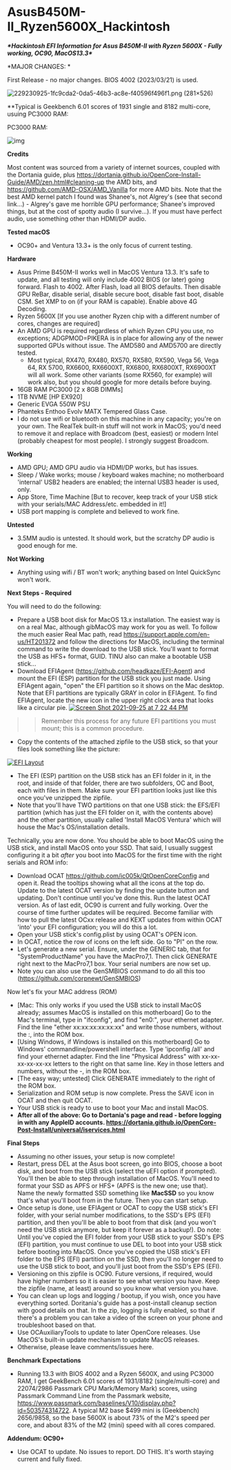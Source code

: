 # AsusB450M-II_Ryzen5600X_Hackintosh

***\*Hackintosh EFI Information for Asus B450M-II with Ryzen 5600X - Fully working, OC90, MacOS13.3\****

*MAJOR CHANGES: *

First Release - no major changes.  BIOS 4002 (2023/03/21) is used.  

![229230925-1fc9cda2-0da5-46b3-ac8e-f40596f496f1.png (281×526)](https://user-images.githubusercontent.com/4536776/229230925-1fc9cda2-0da5-46b3-ac8e-f40596f496f1.png)

**Typical is Geekbench 6.01 scores of 1931 single and 8182 multi-core, usuing PC3000 RAM:

PC3000 RAM:

![img](https://user-images.githubusercontent.com/4536776/229231646-e6ccb3e0-7b5c-415f-8694-3262d7e9e9e2.png)

**Credits**

Most content was sourced from a variety of internet sources, coupled with the Dortania guide, plus https://dortania.github.io/OpenCore-Install-Guide/AMD/zen.html#cleaning-up the AMD bits, and https://github.com/AMD-OSX/AMD_Vanilla for more AMD bits.  Note that the best AMD kernel patch I found was Shanee's, not Algrey's (see that second link...) - Algrey's gave me horrible GPU performance; Shanee's improved things, but at the cost of spotty audio (I survive...).  If you must have perfect audio, use something other than HDMI/DP audio.  

**Tested macOS**

- OC90+ and Ventura 13.3+ is the only focus of current testing.

**Hardware**

- Asus Prime B450M-II  works well in MacOS Ventura 13.3. It's safe to update, and all testing will only include 4002 BIOS (or later) going forward. Flash to 4002. After Flash, load all BIOS defaults. Then disable GPU ReBar, disable serial, disable secure boot, disable fast boot, disable CSM.  Set XMP to on (if your RAM is capable).  Enable above 4G Decoding.  
- Ryzen 5600X [If you use another Ryzen chip with a different number of cores, changes are required]
- An AMD GPU is required regardless of which Ryzen CPU you use, no exceptions; ADGPMOD=PIKERA is in place for allowing any of the newer supported GPUs without issue.  The AMD580 and AMD5700 are directly tested.
  - Most typical, RX470, RX480, RX570, RX580, RX590, Vega 56, Vega 64, RX 5700, RX6600, RX6600XT, RX6800, RX6800XT, RX6900XT will all work. Some other variants (some RX560, for example) will work also, but you should google for more details before buying. 
- 16GB RAM PC3000 [2 x 8GB DIMMs]
- 1TB NVME [HP EX920]
- Generic EVGA 550W PSU
- Phanteks Enthoo Evolv MATX Tempered Glass Case.
- I do not use wifi or bluetooth on this machine in any capacity; you're on your own.  The RealTek built-in stuff will not work in MacOS; you'd need to remove it and replace with Broadcom (best, easiest) or modern Intel (probably cheapest for most people).  I strongly suggest Broadcom.

**Working**

- AMD GPU; AMD GPU audio via HDMI/DP works, but has issues.
- Sleep / Wake works; mouse / keyboard wakes machine; no motherboard 'internal' USB2 headers are enabled; the internal USB3 header is used, only.
- App Store, Time Machine [But to recover, keep track of your USB stick with your serials/MAC Address/etc. embedded in it!]
- USB port mapping is complete and believed to work fine.

**Untested**

- 3.5MM audio is untested.  It should work, but the scratchy DP audio is good enough for me.

**Not Working**

- Anything using wifi / BT won't work; anything based on Intel QuickSync won't work.  

**Next Steps - Required**

You will need to do the following:

- Prepare a USB boot disk for MacOS 13.x installation. The easiest way is on a real Mac, although gibMacOS may work for you as well. To follow the much easier Real Mac path, read https://support.apple.com/en-us/HT201372 and follow the directions for MacOS, including the terminal command to write the download to the USB stick. You'll want to format the USB as HFS+ format, GUID. TINU also can make a bootable USB stick...
- Download EFIAgent (https://github.com/headkaze/EFI-Agent) and mount the EFI (ESP) partition for the USB stick you just made. Using EFIAgent again, "open" the EFI partition so it shows on the Mac desktop. Note that EFI partitions are typically GRAY in color in EFIAgent. To find EFIAgent, locate the new icon in the upper right clock area that looks like a circular pie. [![Screen Shot 2021-09-25 at 7 22 44 PM](https://user-images.githubusercontent.com/4536776/134790066-27597b9e-a37f-47e0-87f5-d3ebbc2af59f.png)](https://user-images.githubusercontent.com/4536776/134790066-27597b9e-a37f-47e0-87f5-d3ebbc2af59f.png)

> > Remember this process for any future EFI partitions you must mount; this is a common procedure.

- Copy the contents of the attached zipfile to the USB stick, so that your files look something like the picture:

[![EFI Layout](https://user-images.githubusercontent.com/4536776/134783624-10b0c7ba-fb29-4cf1-8017-230d22f8e18b.png)](https://user-images.githubusercontent.com/4536776/134783624-10b0c7ba-fb29-4cf1-8017-230d22f8e18b.png)

- The EFI (ESP) partition on the USB stick has an EFI folder in it, in the root, and inside of that folder, there are two subfolders, OC and Boot, each with files in them. Make sure your EFI partition looks just like this once you've unzipped the zipfile.
- Note that you'll have TWO partitions on that one USB stick: the EFS/EFI partition (which has just the EFI folder on it, with the contents above) and the other partition, usually called 'Install MacOS Ventura' which will house the Mac's OS/installation details.

Technically, you are now done. You should be able to boot MacOS using the USB stick, and install MacOS onto your SSD. That said, I usually suggest configuring it a bit *after* you boot into MacOS for the first time with the right serials and ROM info:

- Download OCAT https://github.com/ic005k/QtOpenCoreConfig and open it. Read the tooltips showing what all the icons at the top do. Update to the latest OCAT version by finding the update button and updating. Don't continue until you've done this. Run the latest OCAT version. As of last edit, OC90 is current and fully working. Over the course of time further updates will be required. Become familiar with how to pull the latest OCxx release and KEXT updates from within OCAT 'into' your EFI configuration; you will do this a lot.
- Open your USB stick's config.plist by using OCAT's OPEN icon.
- In OCAT, notice the row of icons on the left side. Go to "PI" on the row.
- Let's generate a new serial. Ensure, under the GENERIC tab, that for "SystemProductName" you have the MacPro7,1. Then click GENERATE right next to the MacPro7,1 box. Your serial numbers are now set up.
- Note you can also use the GenSMBIOS command to do all this too (https://github.com/corpnewt/GenSMBIOS)

Now let's fix your MAC address (ROM)

- [Mac: This only works if you used the USB stick to install MacOS already; assumes MacOS is installed on this motherboard] Go to the Mac's terminal, type in "ifconfig", and find "en0:", your ethernet adapter. Find the line "ether xx:xx:xx:xx:xx:xx" and write those numbers, without the :, into the ROM box.
- [Using Windows, if Windows is installed on this motherboard] Go to Windows' commandline/powershell interface. Type 'ipconfig /all' and find your ethernet adapter. Find the line "Physical Address" with xx-xx-xx-xx-xx-xx letters to the right on that same line. Key in those letters and numbers, without the -, in the ROM box.
- [The easy way; untested] Click GENERATE immediately to the right of the ROM box.
- Serialization and ROM setup is now complete. Press the SAVE icon in OCAT and then quit OCAT.
- Your USB stick is ready to use to boot your Mac and install MacOS.
- **After all of the above: Go to Dortania's page and read - before logging in with any AppleID accounts. https://dortania.github.io/OpenCore-Post-Install/universal/iservices.html**

**Final Steps**

- Assuming no other issues, your setup is now complete!
- Restart, press DEL at the Asus boot screen, go into BIOS, choose a boot disk, and boot from the USB stick (select the uEFI option if prompted). You'll then be able to step through installation of MacOS. You'll need to format your SSD as APFS or HFS+ (APFS is the new one; use that). Name the newly formatted SSD something like **MacSSD** so you know that's what you'll boot from in the future. Then you can start setup.
- Once setup is done, use EFIAgent or OCAT to copy the USB stick's EFI folder, with your serial number modifications, to the SSD's EPS (EFI) partition, and then you'll be able to boot from that disk (and you won't need the USB stick anymore, but keep it forever as a backup!). Do note: Until you've copied the EFI folder from your USB stick to your SSD's EPS (EFI) partition, you must continue to use DEL to boot into your USB stick before booting into MacOS. Once you've copied the USB stick's EFI folder to the EPS (EFI) partition on the SSD, then you'll no longer need to use the USB stick to boot, and you'll just boot from the SSD's EPS (EFI).
- Versioning on this zipfile is OC90. Future versions, if required, would have higher numbers so it is easier to see what version you have. Keep the zipfile (name, at least) around so you know what version you have.
- You can clean up logs and logging / bootup, if you wish, once you have everything sorted. Doritania's guide has a post-install cleanup section with good details on that. In the zip, logging is fully enabled, so that if there's a problem you can take a video of the screen on your phone and troubleshoot based on that.
- Use OCAuxiliaryTools to update to later OpenCore releases. Use MacOS's built-in update mechanism to update MacOS releases.
- Otherwise, please leave comments/issues here.

**Benchmark Expectations**

- Running 13.3 with BIOS 4002 and a Ryzen 5600X, and using PC3000 RAM, I get GeekBench 6.01 scores of 1931/8182 (single/multi-core) and 22074/2986 Passmark CPU Mark/Memory Mark) scores, using Passmark Command Line from the Passmark website, https://www.passmark.com/baselines/V10/display.php?id=503574314722. A typical M2 base $499 mini is (Geekbench) 2656/9858, so the base 5600X is about 73% of the M2's speed per core, and about 83% of the M2 (mini) speed with all cores compared.  

**Addendum: OC90+**

- Use OCAT to update. No issues to report. DO THIS. It's worth staying current and fully fixed.
